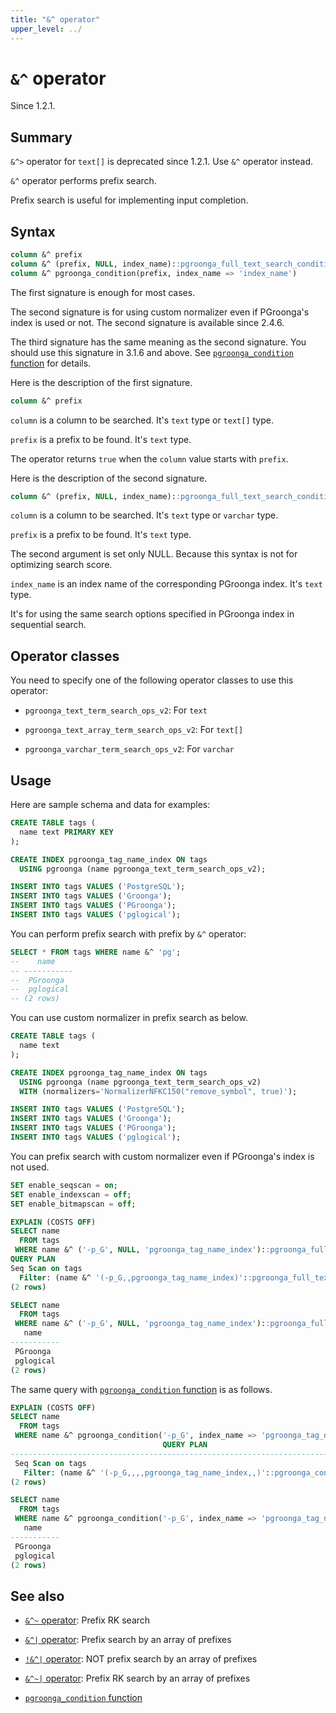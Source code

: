 ```yaml
---
title: "&^ operator"
upper_level: ../
---
```


# `&^` operator

Since 1.2.1.

## Summary

`&^>` operator for `text[]` is deprecated since 1.2.1. Use `&^` operator instead.

`&^` operator performs prefix search.

Prefix search is useful for implementing input completion.

## Syntax

```sql
column &^ prefix
column &^ (prefix, NULL, index_name)::pgroonga_full_text_search_condition
column &^ pgroonga_condition(prefix, index_name => 'index_name')
```

The first signature is enough for most cases.

The second signature is for using custom normalizer even if PGroonga's index is used or not.
The second signature is available since 2.4.6.

The third signature has the same meaning as the second signature.
You should use this signature in 3.1.6 and above.
See [`pgroonga_condition` function][condition] for details.

Here is the description of the first signature.

```sql
column &^ prefix
```

`column` is a column to be searched. It's `text` type or `text[]` type.

`prefix` is a prefix to be found. It's `text` type.

The operator returns `true` when the `column` value starts with `prefix`.

Here is the description of the second signature.

```sql
column &^ (prefix, NULL, index_name)::pgroonga_full_text_search_condition
```

`column` is a column to be searched. It's `text` type or `varchar` type.

`prefix` is a prefix to be found. It's `text` type.

The second argument is set only NULL. Because this syntax is not for optimizing search score.

`index_name` is an index name of the corresponding PGroonga index. It's `text` type.

It's for using the same search options specified in PGroonga index in sequential search.

## Operator classes

You need to specify one of the following operator classes to use this operator:

  * `pgroonga_text_term_search_ops_v2`: For `text`

  * `pgroonga_text_array_term_search_ops_v2`: For `text[]`

  * `pgroonga_varchar_term_search_ops_v2`: For `varchar`

## Usage

Here are sample schema and data for examples:

```sql
CREATE TABLE tags (
  name text PRIMARY KEY
);

CREATE INDEX pgroonga_tag_name_index ON tags
  USING pgroonga (name pgroonga_text_term_search_ops_v2);
```

```sql
INSERT INTO tags VALUES ('PostgreSQL');
INSERT INTO tags VALUES ('Groonga');
INSERT INTO tags VALUES ('PGroonga');
INSERT INTO tags VALUES ('pglogical');
```

You can perform prefix search with prefix by `&^` operator:

```sql
SELECT * FROM tags WHERE name &^ 'pg';
--    name    
-- -----------
--  PGroonga
--  pglogical
-- (2 rows)
```

You can use custom normalizer in prefix search as below.

```sql
CREATE TABLE tags (
  name text
);

CREATE INDEX pgroonga_tag_name_index ON tags
  USING pgroonga (name pgroonga_text_term_search_ops_v2)
  WITH (normalizers='NormalizerNFKC150("remove_symbol", true)');
```

```sql
INSERT INTO tags VALUES ('PostgreSQL');
INSERT INTO tags VALUES ('Groonga');
INSERT INTO tags VALUES ('PGroonga');
INSERT INTO tags VALUES ('pglogical');
```

You can prefix search with custom normalizer even if PGroonga's index is not used.

```sql
SET enable_seqscan = on;
SET enable_indexscan = off;
SET enable_bitmapscan = off;

EXPLAIN (COSTS OFF)
SELECT name
  FROM tags
 WHERE name &^ ('-p_G', NULL, 'pgroonga_tag_name_index')::pgroonga_full_text_search_condition;
QUERY PLAN
Seq Scan on tags
  Filter: (name &^ '(-p_G,,pgroonga_tag_name_index)'::pgroonga_full_text_search_condition)
(2 rows)

SELECT name
  FROM tags
 WHERE name &^ ('-p_G', NULL, 'pgroonga_tag_name_index')::pgroonga_full_text_search_condition;
   name    
-----------
 PGroonga
 pglogical
(2 rows)
```

The same query with [`pgroonga_condition` function][condition] is as follows.

```sql
EXPLAIN (COSTS OFF)
SELECT name
  FROM tags
 WHERE name &^ pgroonga_condition('-p_G', index_name => 'pgroonga_tag_name_index');
                                  QUERY PLAN                                   
-------------------------------------------------------------------------------
 Seq Scan on tags
   Filter: (name &^ '(-p_G,,,,pgroonga_tag_name_index,,)'::pgroonga_condition)
(2 rows)

SELECT name
  FROM tags
 WHERE name &^ pgroonga_condition('-p_G', index_name => 'pgroonga_tag_name_index');
   name
-----------
 PGroonga
 pglogical
(2 rows)
```

## See also

  * [`&^~` operator][prefix-rk-search-v2]: Prefix RK search

  * [`&^|` operator][prefix-search-in-v2]: Prefix search by an array of prefixes

  * [`!&^|` operator][not-prefix-search-in-v2]: NOT prefix search by an array of prefixes

  * [`&^~|` operator][prefix-rk-search-in-v2]: Prefix RK search by an array of prefixes

  * [`pgroonga_condition` function][condition]

[prefix-rk-search-v2]:prefix-rk-search-v2.html

[prefix-search-in-v2]:prefix-search-in-v2.html

[not-prefix-search-in-v2]:not-prefix-search-in-v2.html

[prefix-rk-search-in-v2]:prefix-rk-search-in-v2.html

[condition]:../functions/pgroonga-condition.html
